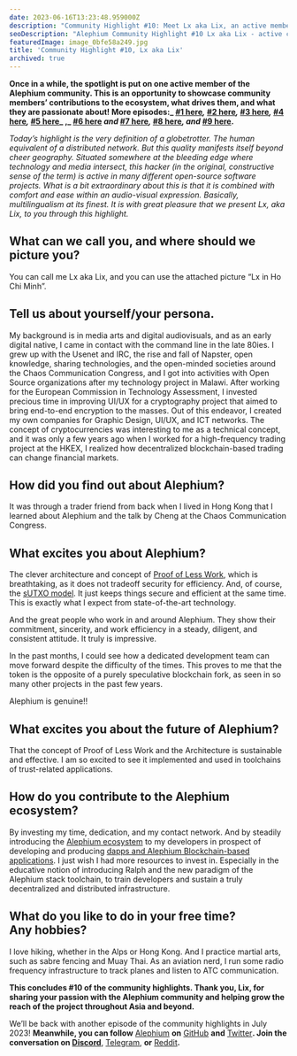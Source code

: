 ```yaml
---
date: 2023-06-16T13:23:48.959000Z
description: "Community Highlight #10: Meet Lx aka Lix, an active member of the Alephium community showcasing their contributions, passion, and dedication to the ecosystem."
seoDescription: "Alephium Community Highlight #10 Lx aka Lix - active community member showcase. Contributions, passion, and dedication to blockchain ecosystem."
featuredImage: image_0bfe58a249.jpg
title: 'Community Highlight #10, Lx aka Lix'
archived: true
---
```


**Once in a while, the spotlight is put on one active member of the Alephium community. This is an opportunity to showcase community members’ contributions to the ecosystem, what drives them, and what they are passionate about! More episodes:_ [#1 here](/news/post/community-highlight-wilhelm-k-llstr-m-aka-oracleuggla-81d3938c5692)_,_ [#2 here](/news/post/community-highlight-2-cgi-bin-c102cc106f19)_,_ [#3 here](/news/post/community-highlight-3-digdug-48a7ec868504)_,_ [#4 here](/news/post/community-highlight-4-montail-e24fd88882a0)_,_ [#5 here](/news/post/community-highlight-5-txn-71c4fd76ffe8)_ ,_ [#6 here](/news/post/community-highlight-6-waldi-zkit-beats-37af1f6df3b8) _and_ [#7 here](/news/post/community-highlight-7-oheka-13d8b4ae025e)_,_ [#8 here](/news/post/community-highlight-8-jorge-438510785041)_, and_ [#9 here](/news/post/community-highlight-9-dzhemsh-a0a4a98a8489).**

_Today’s highlight is the very definition of a globetrotter. The human equivalent of a distributed network. But this quality manifests itself beyond cheer geography. Situated somewhere at the bleeding edge where technology and media intersect, this hacker (in the original, constructive sense of the term) is active in many different open-source software projects. What is a bit extraordinary about this is that it is combined with comfort and ease within an audio-visual expression. Basically, multilingualism at its finest. It is with great pleasure that we present Lx, aka Lix, to you through this highlight._

## What can we call you, and where should we picture you?

You can call me Lx aka Lix, and you can use the attached picture “Lx in Ho Chi Minh”.

## Tell us about yourself/your persona.

My background is in media arts and digital audiovisuals, and as an early digital native, I came in contact with the command line in the late 80ies. I grew up with the Usenet and IRC, the rise and fall of Napster, open knowledge, sharing technologies, and the open-minded societies around the Chaos Communication Congress, and I got into activities with Open Source organizations after my technology project in Malawi. After working for the European Commission in Technology Assessment, I invested precious time in improving UI/UX for a cryptography project that aimed to bring end-to-end encryption to the masses. Out of this endeavor, I created my own companies for Graphic Design, UI/UX, and ICT networks. The concept of cryptocurrencies was interesting to me as a technical concept, and it was only a few years ago when I worked for a high-frequency trading project at the HKEX, I realized how decentralized blockchain-based trading can change financial markets.

## How did you find out about Alephium?

It was through a trader friend from back when I lived in Hong Kong that I learned about Alephium and the talk by Cheng at the Chaos Communication Congress.

## What excites you about Alephium?

The clever architecture and concept of [Proof of Less Work](/news/post/tech-talk-1-the-ultimate-guide-to-proof-of-less-work-the-universe-and-everything-ba70644ab301), which is breathtaking, as it does not tradeoff security for efficiency. And, of course, the [sUTXO model](/news/post/an-introduction-to-the-stateful-utxo-model-8de3b0f76749). It just keeps things secure and efficient at the same time. This is exactly what I expect from state-of-the-art technology.

And the great people who work in and around Alephium. They show their commitment, sincerity, and work efficiency in a steady, diligent, and consistent attitude. It truly is impressive.

In the past months, I could see how a dedicated development team can move forward despite the difficulty of the times. This proves to me that the token is the opposite of a purely speculative blockchain fork, as seen in so many other projects in the past few years.

Alephium is genuine!!

## What excites you about the future of Alephium?

That the concept of Proof of Less Work and the Architecture is sustainable and effective. I am so excited to see it implemented and used in toolchains of trust-related applications.

## How do you contribute to the Alephium ecosystem?

By investing my time, dedication, and my contact network. And by steadily introducing the [Alephium ecosystem](/) to my developers in prospect of developing and producing [dapps and Alephium Blockchain-based applications](https://docs.alephium.org/dapps/build-dapp-from-scratch). I just wish I had more resources to invest in. Especially in the educative notion of introducing Ralph and the new paradigm of the Alephium stack toolchain, to train developers and sustain a truly decentralized and distributed infrastructure.

## What do you like to do in your free time? Any hobbies?

I love hiking, whether in the Alps or Hong Kong. And I practice martial arts, such as sabre fencing and Muay Thai. As an aviation nerd, I run some radio frequency infrastructure to track planes and listen to ATC communication.

**This concludes \#10 of the community highlights. Thank you, Lix, for sharing your passion with the Alephium community and helping grow the reach of the project throughout Asia and beyond.**

We’ll be back with another episode of the community highlights in July 2023! **Meanwhile, you can follow** [Alephium](/) **on** [GitHub](https://github.com/alephium/) **and** [Twitter](https://twitter.com/alephium)**. Join the conversation on [Discord](/discord)**, [Telegram](https://t.me/alephiumgroup), **or** [Reddit](https://www.reddit.com/r/alephium)**.**
